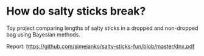 # How do salty sticks break?
Toy project comparing lengths of salty sticks in a dropped and non-dropped bag using Bayesian methods.

Report: https://github.com/simejanko/salty-sticks-fun/blob/master/dnx.pdf
